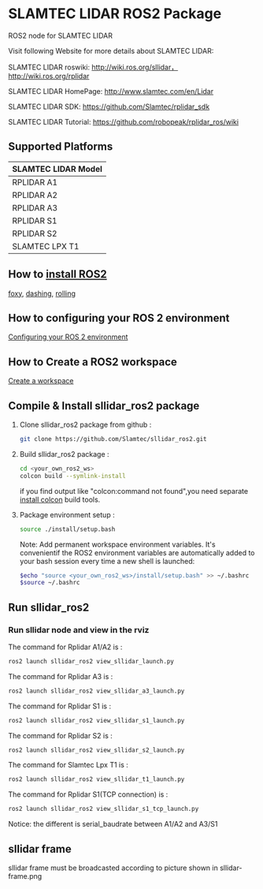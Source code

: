 # SLAMTEC LIDAR ROS2 Package

ROS2 node for SLAMTEC LIDAR

Visit following Website for more details about SLAMTEC LIDAR:

SLAMTEC LIDAR roswiki: http://wiki.ros.org/sllidar， http://wiki.ros.org/rplidar

SLAMTEC LIDAR HomePage:   http://www.slamtec.com/en/Lidar

SLAMTEC LIDAR SDK: https://github.com/Slamtec/rplidar_sdk

SLAMTEC LIDAR Tutorial:  https://github.com/robopeak/rplidar_ros/wiki


Supported Platforms
-------------------
| SLAMTEC LIDAR Model    | 
| ---------------------- | 
|RPLIDAR A1              | 
|RPLIDAR A2              | 
|RPLIDAR A3              | 
|RPLIDAR S1              |
|RPLIDAR S2              | 
|SLAMTEC LPX T1          | 


## How to [install ROS2](https://index.ros.org/doc/ros2/Installation)
[foxy](https://docs.ros.org/en/foxy/Installation.html),
[dashing](https://docs.ros.org/en/dashing/Installation.html),
[rolling](https://docs.ros.org/en/rolling/Installation.html)

## How to configuring your ROS 2 environment
[Configuring your ROS 2 environment](https://docs.ros.org/en/foxy/Tutorials/Configuring-ROS2-Environment.html)

## How to Create a ROS2 workspace
[Create a workspace](https://docs.ros.org/en/foxy/Tutorials/Workspace/Creating-A-Workspace.html)

## Compile & Install sllidar_ros2 package

1. Clone sllidar_ros2 package from github : 

   ```bash
   git clone https://github.com/Slamtec/sllidar_ros2.git
   ``` 

2. Build sllidar_ros2 package :

   ```bash
   cd <your_own_ros2_ws>
   colcon build --symlink-install
   ```
   if you find output like "colcon:command not found",you need separate [install colcon](https://docs.ros.org/en/foxy/Tutorials/Colcon-Tutorial.html#install-colcon) build tools. 

  
3. Package environment setup :
    ```bash
    source ./install/setup.bash
    ```

    Note: Add permanent workspace environment variables.
    It's convenientif the ROS2 environment variables are automatically added to your bash session every time a new shell is launched:
    ```bash
    $echo "source <your_own_ros2_ws>/install/setup.bash" >> ~/.bashrc
    $source ~/.bashrc
    ```

## Run sllidar_ros2

### Run sllidar node and view in the rviz

The command for Rplidar A1/A2 is : 

```bash
ros2 launch sllidar_ros2 view_sllidar_launch.py
```

The command for Rplidar A3 is : 

```bash
ros2 launch sllidar_ros2 view_sllidar_a3_launch.py
```

The command for Rplidar S1 is : 

```bash
ros2 launch sllidar_ros2 view_sllidar_s1_launch.py
```

The command for Rplidar S2 is : 

```bash
ros2 launch sllidar_ros2 view_sllidar_s2_launch.py
```

The command for Slamtec Lpx T1 is : 

```bash
ros2 launch sllidar_ros2 view_sllidar_t1_launch.py
```

The command for Rplidar S1(TCP connection) is : 

```bash
ros2 launch sllidar_ros2 view_sllidar_s1_tcp_launch.py
```

Notice: the different is serial_baudrate between A1/A2 and A3/S1

## sllidar frame
sllidar frame must be broadcasted according to picture shown in sllidar-frame.png
